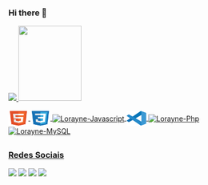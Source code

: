 ### Hi there 👋

<!--
**LorayneG/LorayneG** é um repositório ✨ _special_ ✨ porque seu `README.md` (este arquivo) aparece no seu perfil do GitHub.



- 🔭 Atualmente.
- 🌱 Atualmente estou aprendendo PHP, HTML, Banco de dados, Laravel...
- 🤔 ...
- 💬 Quer fala comigo? loraynegama@gmail.com
- ⚡ Curiosidade: Luta, exercícios, praia e cinema!
-->
<div>
  <a href="https://github.com/LorayneG">
  <img height="150em" src="https://github-readme-stats.vercel.app/api?username=LorayneG&show_icons=true&theme=chartreuse-dark&include_all_commits=true&count_private=true"/>
  <img height="150em" width="50%" aligh="right" style=border_radius="20" src="https://github-readme-stats.vercel.app/api/top-langs/?username=LorayneG&layout=compact&langs_count=7&theme=chartreuse-dark"/>
</div>

 
<div style="display: inline_block"><br>
  <img align="center" alt="Lorayne-HTML" height="30" width="40" src="https://raw.githubusercontent.com/devicons/devicon/master/icons/html5/html5-original.svg">
  <img align="center" alt="Lorayne-CSS" height="30" width="40" src="https://raw.githubusercontent.com/devicons/devicon/master/icons/css3/css3-original.svg">
  <img align="center" alt="Lorayne-Javascript" height="30" width="30" src="https://cdn.iconscout.com/icon/free/png-256/javascript-2752148-2284965.png">
  <img align="center" alt="Lorayne-VsCode" height="30" width="40" src="https://raw.githubusercontent.com/devicons/devicon/master/icons/vscode/vscode-original.svg">
  <img align="center" alt="Lorayne-Php" height="40" width="50" src="https://cdn.jsdelivr.net/gh/devicons/devicon/icons/php/php-original.svg" >
  <img align="center" alt="Lorayne-MySQL" height="30" width="40" src="https://cdn.jsdelivr.net/gh/devicons/devicon/icons/mysql/mysql-original.svg">
</div>
  
  ##
  
### Redes Sociais


<div> 
   <a href="https://www.linkedin.com/in/lorayne-gama-39a394236//feed/?trk=homepage-basic_google-one-tap-submit/" target="_blank"><img src="https://img.shields.io/badge/-LinkedIn-%230077B5?style=for-the-badge&logo=linkedin&logoColor=white" target="_blank"></a>
  <a href="mailto: loraynegama@gmail.com"><img src="https://img.shields.io/badge/-Gmail-%23333?style=for-the-badge&logo=gmail&logoColor=white" target="_blank"></a>
   <a href="https://instagram.com/looh_lorayne?igshid=YmMyMTA2M2Y=" target="_blank"><img src="https://img.shields.io/badge/-Instagram-%23E4405F?style=for-the-badge&logo=instagram&logoColor=white" target="_blank"></a>
  <a href="https://www.facebook.com/lorayne.gama target="_blank"><img src="https://img.shields.io/badge/Facebook-1877F2?style=for-the-badge&logo=facebook&logoColor=white" target="_blank"></a>
</div>
